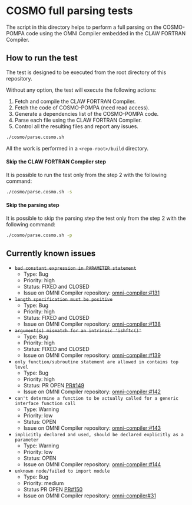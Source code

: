 # COSMO full parsing tests
The script in this directory helps to perform a full parsing on the COSMO-POMPA
code using the OMNI Compiler embedded in the CLAW FORTRAN Compiler.

## How to run the test
The test is designed to be executed from the root directory of this repository.

Without any option, the test will execute the following actions:
1) Fetch and compile the CLAW FORTRAN Compiler.
2) Fetch the code of COSMO-POMPA (need read access).
3) Generate a dependencies list of the COSMO-POMPA code.
4) Parse each file using the CLAW FORTRAN Compiler.
5) Control all the resulting files and report any issues.

```bash
./cosmo/parse.cosmo.sh
```

All the work is performed in a `<repo-root>/build` directory.

#### Skip the CLAW FORTRAN Compiler step
It is possible to run the test only from the step 2 with the following command:
```bash
./cosmo/parse.cosmo.sh -s
```

#### Skip the parsing step
It is possible to skip the parsing step the test only from the step 2 with the following command:
```bash
./cosmo/parse.cosmo.sh -p
```

## Currently known issues
* ~~`bad constant expression in PARAMETER statement`~~
  * Type: Bug
  * Priority: high
  * Status: FIXED and CLOSED
  * Issue on OMNI Compiler repository: [omni-compiler:#131](https://github.com/omni-compiler/omni-compiler/issues/131)
* ~~`length specification must be positive`~~
  * Type: Bug
  * Priority: high
  * Status: FIXED and CLOSED
  * Issue on OMNI Compiler repository: [omni-compiler:#138](https://github.com/omni-compiler/omni-compiler/issues/138)
* ~~`argument(s) mismatch for an intrinsic 'ishftc()'`~~
  * Type: Bug
  * Priority: high
  * Status: FIXED and CLOSED
  * Issue on OMNI Compiler repository: [omni-compiler:#139](https://github.com/omni-compiler/omni-compiler/issues/139)
* `only function/subroutine statement are allowed in contains top level`
  * Type: Bug
  * Priority: high
  * Status: PR OPEN [PR#149](https://github.com/omni-compiler/omni-compiler/pull/149)
  * Issue on OMNI Compiler repository: [omni-compiler:#142](https://github.com/omni-compiler/omni-compiler/issues/142)
* `can't determine a function to be actually called for a generic interface function call`
  * Type: Warning
  * Priority: low
  * Status: OPEN
  * Issue on OMNI Compiler repository: [omni-compiler:#143](https://github.com/omni-compiler/omni-compiler/issues/143)
* `implicitly declared and used, should be declared explicitly as a parameter`
  * Type: Warning
  * Priority: low
  * Status: OPEN
  * Issue on OMNI Compiler repository: [omni-compiler:#144](https://github.com/omni-compiler/omni-compiler/issues/144)
* `unknown node/failed to import module`
  * Type: Bug
  * Priority: medium
  * Status PR OPEN [PR#150](https://github.com/omni-compiler/omni-compiler/pull/150)
  * Issue on OMNI Compiler repository: [omni-compiler#31](https://github.com/omni-compiler/omni-compiler/issues/31)
